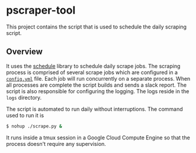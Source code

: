 # pscraper-tool
This project contains the script that is used to schedule the daily scraping script. 

## Overview
It uses the [schedule](https://pypi.org/project/schedule/) library to schedule daily scrape jobs. 
The scraping process is comprised of several scrape jobs which are configured in a [`config.yml`](/config.yml) file.
Each job will run concurrently on a separate process. When all processes are complete the script
builds and sends a slack report. The script is also responsible for configuring the logging. 
The logs reside in the `logs` directory.

The script is automated to run daily without interruptions. The command used to run it is 
```bash
$ nohup ./scrape.py &
```
It runs inside a tmux session in a Google Cloud Compute Engine so that the process doesn't require any supervision.